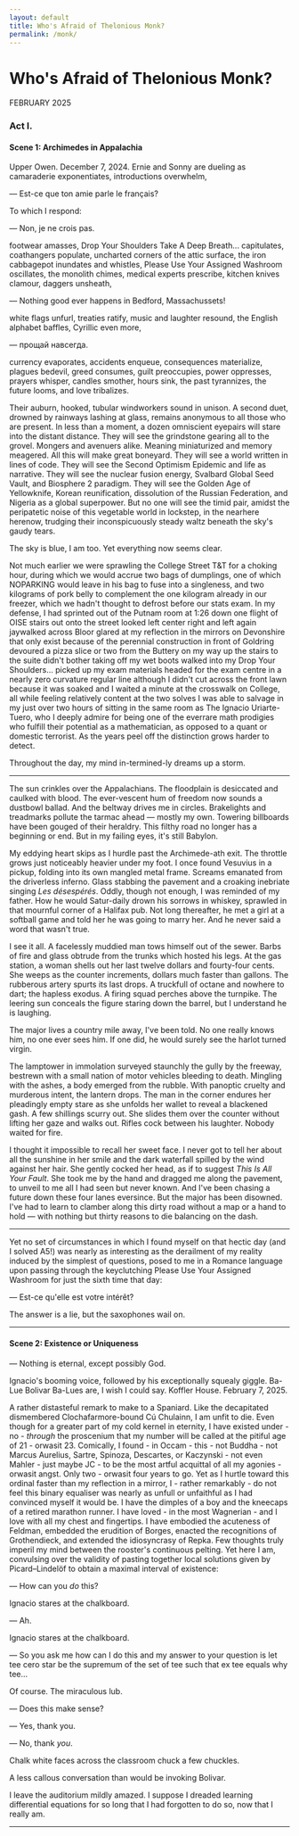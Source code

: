 ```yaml
---
layout: default
title: Who's Afraid of Thelonious Monk?
permalink: /monk/
---
```


# Who's Afraid of Thelonious Monk?
<p class="date">FEBRUARY 2025</p>

### Act I.
#### Scene 1: Archimedes in Appalachia
Upper Owen. December 7, 2024. Ernie and Sonny are dueling as camaraderie exponentiates, introductions overwhelm,

— Est-ce que ton amie parle le français?

To which I respond:

— Non, je ne crois pas.

footwear amasses, Drop Your Shoulders Take A Deep Breath... capitulates, coathangers populate, uncharted corners of the attic surface, the iron cabbagepot inundates and whistles, Please Use Your Assigned Washroom oscillates, the monolith chimes, medical experts prescribe, kitchen knives clamour, daggers unsheath,

— Nothing good ever happens in Bedford, Massachussets!

white flags unfurl, treaties ratify, music and laughter resound, the English alphabet baffles, Cyrillic even more, 

— прощай навсегда.

currency evaporates, accidents enqueue, consequences materialize, plagues bedevil, greed consumes, guilt preoccupies, power oppresses, prayers whisper, candles smother, hours sink, the past tyrannizes, the future looms, and love tribalizes.

Their auburn, hooked, tubular windworkers sound in unison. A second duet, drowned by rainways lashing at glass, remains anonymous to all those who are present. In less than a moment, a dozen omniscient eyepairs will stare into the distant distance. They will see the grindstone gearing all to the grovel. Mongers and avenuers alike. Meaning miniaturized and memory meagered. All this will make great boneyard. They will see a world written in lines of code. They will see the Second Optimism Epidemic and life as narrative. They will see the nuclear fusion energy, Svalbard Global Seed Vault, and Biosphere 2 paradigm. They will see the Golden Age of Yellowknife, Korean reunification, dissolution of the Russian Federation, and Nigeria as a global superpower. But no one will see the timid pair, amidst the peripatetic noise of this vegetable world in lockstep, in the nearhere herenow, trudging their inconspicuously steady waltz beneath the sky's gaudy tears.

The sky is blue, I am too. Yet everything now seems clear.

Not much earlier we were sprawling the College Street T&T for a choking hour, during which we would accrue two bags of dumplings, one of which NOPARKING would leave in his bag to fuse into a singleness, and two kilograms of pork belly to complement the one kilogram already in our freezer, which we hadn't thought to defrost before our stats exam. In my defense, I had sprinted out of the Putnam room at 1:26 down one flight of OISE stairs out onto the street looked left center right and left again jaywalked across Bloor glared at my reflection in the mirrors on Devonshire that only exist because of the perennial construction in front of Goldring devoured a pizza slice or two from the Buttery on my way up the stairs to the suite didn't bother taking off my wet boots walked into my Drop Your Shoulders... picked up my exam materials headed for the exam centre in a nearly zero curvature regular line although I didn't cut across the front lawn because it was soaked and I waited a minute at the crosswalk on College, all while feeling relatively content at the two solves I was able to salvage in my just over two hours of sitting in the same room as The Ignacio Uriarte-Tuero, who I deeply admire for being one of the everrare math prodigies who fulfill their potential as a mathematician, as opposed to a quant or domestic terrorist. As the years peel off the distinction grows harder to detect.

Throughout the day, my mind in-termined-ly dreams up a storm.

---

The sun crinkles over the Appalachians. The floodplain is desiccated and caulked with blood. The ever-vescent hum of freedom now sounds a dustbowl ballad. And the beltway drives me in circles. Brakelights and treadmarks pollute the tarmac ahead — mostly my own. Towering billboards have been gouged of their heraldry. This filthy road no longer has a beginning or end. But in my failing eyes, it's still Babylon.

My eddying heart skips as I hurdle past the Archimede-ath exit. The throttle grows just noticeably heavier under my foot. I once found Vesuvius in a pickup, folding into its own mangled metal frame. Screams emanated from the driverless inferno. Glass stabbing the pavement and a croaking inebriate singing *Les désespérés*. Oddly, though not enough, I was reminded of my father. How he would Satur-daily drown his sorrows in whiskey, sprawled in that mournful corner of a Halifax pub. Not long thereafter, he met a girl at a softball game and told her he was going to marry her. And he never said a word that wasn't true.

I see it all. A facelessly muddied man tows himself out of the sewer. Barbs of fire and glass obtrude from the trunks which hosted his legs. At the gas station, a woman shells out her last twelve dollars and fourty-four cents. She weeps as the counter increments, dollars much faster than gallons. The rubberous artery spurts its last drops. A truckfull of octane and nowhere to dart; the hapless exodus. A firing squad perches above the turnpike. The leering sun conceals the figure staring down the barrel, but I understand he is laughing.

The major lives a country mile away, I've been told. No one really knows him, no one ever sees him. If one did, he would surely see the harlot turned virgin.

The lamptower in immolation surveyed staunchly the gully by the freeway, bestrewn with a small nation of motor vehicles bleeding to death. Mingling with the ashes, a body emerged from the rubble. With panoptic cruelty and murderous intent, the lantern drops. The man in the corner endures her pleadingly empty stare as she unfolds her wallet to reveal a blackened gash. A few shillings scurry out. She slides them over the counter without lifting her gaze and walks out. Rifles cock between his laughter. Nobody waited for fire.

I thought it impossible to recall her sweet face. I never got to tell her about all the sunshine in her smile and the dark waterfall spilled by the wind against her hair. She gently cocked her head, as if to suggest *This Is All Your Fault*. She took me by the hand and dragged me along the pavement, to unveil to me all I had seen but never known. And I've been chasing a future down these four lanes eversince. But the major has been disowned. I've had to learn to clamber along this dirty road without a map or a hand to hold — with nothing but thirty reasons to die balancing on the dash.

---

Yet no set of circumstances in which I found myself on that hectic day (and I solved A5!) was nearly as interesting as the derailment of my reality induced by the simplest of questions, posed to me in a Romance language upon passing through the keyclutching Please Use Your Assigned Washroom for just the sixth time that day:

— Est-ce qu'elle est votre intérêt?

The answer is a lie, but the saxophones wail on.

---

#### Scene 2: Existence or Uniqueness
— Nothing is eternal, except possibly God.

Ignacio's booming voice, followed by his exceptionally squealy giggle. Ba-Lue Bolivar Ba-Lues are, I wish I could say. Koffler House. February 7, 2025.

A rather distasteful remark to make to a Spaniard. Like the decapitated dismembered Clochafarmore-bound Cú Chulainn, I am unfit to die. Even though for a greater part of my cold kernel in eternity, I have existed under - no - *through* the proscenium that my number will be called at the pitiful age of 21 - orwasit 23. Comically, I found - in Occam - this - not Buddha - not Marcus Aurelius, Sartre, Spinoza, Descartes, or Kaczynski - not even Mahler - just maybe JC - to be the most artful acquittal of all my agonies - orwasit angst. Only two - orwasit four years to go. Yet as I hurtle toward this ordinal faster than my reflection in a mirror, I - rather remarkably - do not feel this binary equaliser was nearly as unfull or unfaithful as I had convinced myself it would be. I have the dimples of a boy and the kneecaps of a retired marathon runner. I have loved - in the most Wagnerian - and I love with all my chest and fingertips. I have embodied the acuteness of Feldman, embedded the erudition of Borges, enacted the recognitions of Grothendieck, and extended the idiosyncrasy of Repka. Few thoughts truly imperil my mind between the rooster's continuous pelting. Yet here I am, convulsing over the validity of pasting together local solutions given by Picard–Lindelöf to obtain a maximal interval of existence:

— How can you *do* this?

Ignacio stares at the chalkboard.

— Ah.

Ignacio stares at the chalkboard.

— So you ask me how can I do this and my answer to your question is let tee cero star be the supremum of the set of tee such that ex tee equals why tee...

Of course. The miraculous lub.

— Does this make sense?

— Yes, thank you.

— No, thank *you*.

Chalk white faces across the classroom chuck a few chuckles.

A less callous conversation than would be invoking Bolivar.

I leave the auditorium mildly amazed. I suppose I dreaded learning differential equations for so long that I had forgotten to do so, now that I really am.

---

<!-- I return to my humble abode to a discordant message from GabesGOD. Attached is a one hundred and twenty-four slide introduction to mathematical neuroscience. I zip through the administrative affairs and crawl between the neuroscientific vernacular I wish I would comprehend. Upon sight of nullclines and bifurcations on the horizon, I succumb to Zeno's grasp. Eigenvalues of the Jacobian cross the imaginary axis and fixed point attractors transfigure into oscillators and singularity metamorphs into cyclicity, according to a two-dimensional asymptotic model of Catherine Morris and Harold Lecar whose assumptions I cannot decipher, but whose beauty I cannot refuse. I am left in horror - no - *awe* at the fact that I have learned to stop worrying and love dynamical systems. -->

<!-- ---
#### Scene 3: A More Disappointing Sant Jordi; Or, "I Needed This From Someone Great But I Never Thought It Would Be You"
Valentine's Day, 2025. In Goodlettsville, Tennessee, a steelframed arm with certitude creases pink and ivory papyrus cleanly down the middle. On the hem of Davenport and Avenue, a florist tightly shawls a scarlet ribbon around the neck of a bundle of roses. Within the confines of a 300 square-foot Stoneybatter gaff, wife and husband of twenty-three years share a rare moment of recognition. From the clocktower of Kronborg, an investment banker leaps while pressing a portrait of his lover against the left side of his sternum. Only strides away, a long way from Brussels, an infant stares at the uneven pavement, too meurtris to notice l'atterrissage. And under the canted ceiling in M of Owen, a flighty hand scribbles words he thought he would never say. Fondness makes the heart go absent. As he pens his last utterances, he ponders all those who croaked in this room. Two or three, muses. My love, let's make it four. Bleary are his footsteps down the tunnel of love.

make not a sound as he bolts down the hallway and gently slides a leaf under her door. Bolts away. Walks into a deserted gymnasium and laughs at nothing important.

*Shoot out the lights.*

Checks his email for the first time today. Eyes alight. While he composed his letter, another was being composed for him. Fourteen to twenty-eight hours. I choose twenty-eight. The Strongest Genuinely Computable (and Fun) Knot Invariant in 2024. Most curious. Outside, the traffic lights glow neither red nor yellow nor green. These large automobiles have not a clue where they will wind up. Cross the blanketed street without being hit-and-ran. It's darker inside. All the tall wooden doors are sealed.

--- -->